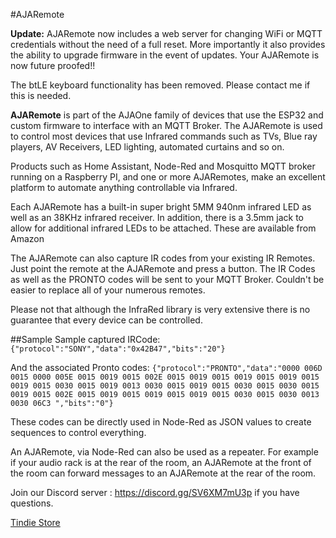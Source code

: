 #AJARemote

**Update:**
 AJARemote now includes a web server for changing WiFi or MQTT credentials without the need of a full reset. More importantly it also provides the ability to upgrade firmware in the event of updates. Your AJARemote is now future proofed!!

The btLE keyboard functionality has been removed. Please contact me if this is needed.


**AJARemote** is part of the AJAOne family of devices that use the ESP32 and custom firmware to interface with an MQTT Broker. The AJARemote is used to control most devices that use Infrared commands such as TVs, Blue ray players, AV Receivers, LED lighting, automated curtains and so on.

Products such as Home Assistant, Node-Red and Mosquitto MQTT broker running on a Raspberry PI, and one or more AJARemotes, make an excellent platform to automate anything controllable via Infrared.

Each AJARemote has a built-in super bright 5MM 940nm infrared LED as well as an 38KHz infrared receiver. In addition, there is a 3.5mm jack to allow for additional infrared LEDs to be attached. These are available from Amazon

The AJARemote can also capture IR codes from your existing IR Remotes. Just point the remote at the AJARemote and press a button. The IR Codes as well as the PRONTO codes will be sent to your MQTT Broker. Couldn't be easier to replace all of your numerous remotes.


Please not that although the InfraRed library is very extensive there is no guarantee that every device can be controlled.


##Sample
Sample captured IRCode:
`{"protocol":"SONY","data":"0x42B47","bits":"20"}`

And the associated Pronto codes:
`{"protocol":"PRONTO","data":"0000 006D 0015 0000 005E 0015 0019 0015 002E 0015 0019 0015 0019 0015 0019 0015 0019 0015 0030 0015 0019 0013 0030 0015 0019 0015 0030 0015 0030 0015 0019 0015 002E 0015 0019 0015 0019 0015 0019 0015 0030 0015 0030 0013 0030 06C3 ","bits":"0"}`

These codes can be directly used in Node-Red as JSON values to create sequences to control everything.

An AJARemote, via Node-Red can also be used as a repeater. For example if your audio rack is at the rear of the room, an AJARemote at the front of the room can forward messages to an AJARemote at the rear of the room.


Join our Discord server : https://discord.gg/SV6XM7mU3p if you have questions.

[Tindie Store](https://www.tindie.com/products/nicktucker42/ajaremote-mqtt-driven-ir-blaster/)

